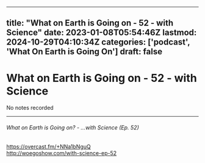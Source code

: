 
---
title: "What on Earth is Going on - 52 - with Science"
date: 2023-01-08T05:54:46Z
lastmod: 2024-10-29T04:10:34Z
categories: ['podcast', 'What On Earth is Going On']
draft: false
---


# What on Earth is Going on - 52 - with Science

No notes recorded

- - -
###### What on Earth is Going on? - …with Science (Ep. 52)

https://overcast.fm/+NNa1bNguQ  
http://woegoshow.com/with-science-ep-52

<!-- #public #podcast #What On Earth is Going On# -->

<!-- {BearID:66E1EC7A-ADB3-46EB-A8DE-D19D47824B28-28016-00002D97E9714AA9} -->

